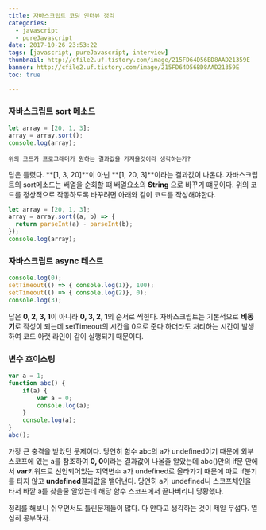 ```yaml
---
title: 자바스크립트 코딩 인터뷰 정리
categories:
  - javascript
  - pureJavascript
date: 2017-10-26 23:53:22
tags: [javascript, pureJavascript, interview]
thumbnail: http://cfile2.uf.tistory.com/image/215FD64D56BD8AAD21359E
banner: http://cfile2.uf.tistory.com/image/215FD64D56BD8AAD21359E
toc: true

---
```


### 자바스크립트 sort 메소드

```js
let array = [20, 1, 3];
array = array.sort();
console.log(array);
```

`위의 코드가 프로그래머가 원하는 결과값을 가져올것이라 생각하는가?`
<!-- more -->
답은 틀렸다. **[1, 3, 20]**이 아닌 **[1, 20, 3]**이라는 결과값이 나온다.
자바스크립트의 sort메소드는 배열을 순회할 떄 배열요소의 **String** 으로 바꾸기 떄문이다.
위의 코드를 정상적으로 작동하도록 바꾸려면 아래와 같이 코드를 작성해야한다.

```js
let array = [20, 1, 3];
array = array.sort((a, b) => {
  return parseInt(a) - parseInt(b);
});
console.log(array);
```

### 자바스크립트 async 테스트
```js
console.log(0);
setTimeout(() => { console.log(1)}, 100);
setTimeout(() => { console.log(2)}, 0);
console.log(3);
```
답은 **0, 2, 3, 1**이 아니라 **0, 3, 2, 1**의 순서로 찍힌다.
자바스크립트는 기본적으로 **비동기**로 작성이 되는데 setTimeout의 시간을 0으로 준다 하더라도 처리하는 시간이 발생하여 코드 아랫 라인이 같이 실행되기 때문이다.

### 변수 호이스팅
```js
var a = 1;
function abc() {
	if(a) {
		var a = 0;
		console.log(a);
	}
	console.log(a);
}
abc();
```
가장 큰 충격을 받았던 문제이다.
당연히 함수 abc의 a가 undefined이기 때문에 외부 스코프에 있는 a를 참조하여  **0, 0**이라는 결과값이 나올줄 알았는데 abc()안의 if문 안에서 **var**키워드로 선언되어있는 지역변수 a가 undefined로 올라가기 때문에 따로 if분기를 타지 않고 **undefined**결과값을 뱉어낸다.
당연히 a가 undefined니 스코프체인을 타서 바깥 a를 찾을줄 알았는데 해당 함수 스코프에서 끝나버리니 당황했다.

정리를 해보니 쉬우면서도 틀린문제들이 많다.
다 안다고 생각하는 것이 제일 무섭다. 열심히 공부하자.